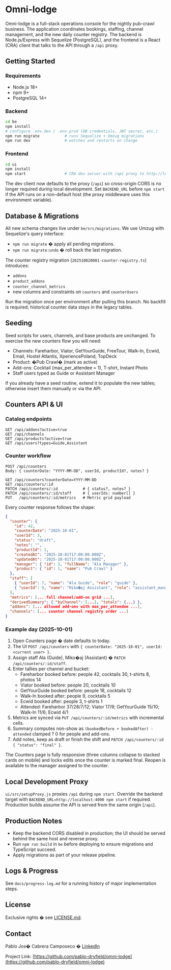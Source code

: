 # Omni-lodge

Omni-lodge is a full-stack operations console for the nightly pub-crawl business. The application coordinates bookings, staffing, channel management, and the new daily counter registry. The backend is Node.js/Express with Sequelize (PostgreSQL), and the frontend is a React (CRA) client that talks to the API through a `/api` proxy.

## Getting Started

### Requirements
- Node.js 18+
- npm 9+
- PostgreSQL 14+

### Backend
```bash
cd be
npm install
# configure .env.dev / .env.prod (DB credentials, JWT secret, etc.)
npm run migrate           # runs Sequelize + Umzug migrations
npm run dev               # watches and restarts on change
```

### Frontend
```bash
cd ui
npm install
npm start                 # CRA dev server with /api proxy to http://localhost:3001
```

The dev client now defaults to the proxy (`/api`) so cross-origin CORS is no longer required during local development. Set `BACKEND_URL` before `npm start` if the API runs on a non-default host (the proxy middleware uses this environment variable).

## Database & Migrations

All new schema changes live under `be/src/migrations`. We use Umzug with Sequelize's query interface:

- `npm run migrate` � apply all pending migrations.
- `npm run migrate:undo` � roll back the last migration.

The counter registry migration (`202510020001-counter-registry.ts`) introduces:

- `addons`
- `product_addons`
- `counter_channel_metrics`
- new columns and constraints on `counters` and `counterUsers`

Run the migration once per environment after pulling this branch. No backfill is required; historical counter data stays in the legacy tables.

## Seeding

Seed scripts for users, channels, and base products are unchanged. To exercise the new counters flow you will need:

- Channels: Fareharbor, Viator, GetYourGuide, FreeTour, Walk-In, Ecwid, Email, Hostel Atlantis, XperiencePoland, TopDeck
- Product: �Pub Crawl� (mark as active)
- Add-ons: Cocktail (max_per_attendee = 1), T-shirt, Instant Photo
- Staff users typed as Guide or Assistant Manager

If you already have a seed routine, extend it to populate the new tables; otherwise insert them manually or via the API.

## Counters API & UI

### Catalog endpoints
```
GET /api/addons?active=true
GET /api/channels
GET /api/products?active=true
GET /api/users?types=Guide,Assistant
```

### Counter workflow
```
POST /api/counters
Body: { counterDate: "YYYY-MM-DD", userId, productId?, notes? }

GET /api/counters?counterDate=YYYY-MM-DD
GET /api/counters/:id
PATCH /api/counters/:id           # { status?, notes? }
PATCH /api/counters/:id/staff     # { userIds: number[] }
PUT   /api/counters/:id/metrics   # Metric grid payload
```

Every counter response follows the shape:
```json
{
  "counter": {
    "id": 42,
    "counterDate": "2025-10-01",
    "userId": 3,
    "status": "draft",
    "notes": "",
    "productId": 1,
    "createdAt": "2025-10-01T17:00:00.000Z",
    "updatedAt": "2025-10-01T17:00:00.000Z",
    "manager": { "id": 3, "fullName": "Ala Manager" },
    "product": { "id": 1, "name": "Pub Crawl" }
  },
  "staff": [
    { "userId": 7, "name": "Ala Guide", "role": "guide" },
    { "userId": 9, "name": "Miko�aj Assistant", "role": "assistant_manager" }
  ],
  "metrics": [... full channel/add-on grid ...],
  "derivedSummary": { "byChannel": [...], "totals": {...} },
  "addons": [... allowed add-ons with max_per_attendee ...],
  "channels": [... counter channel registry order ...]
}
```

### Example day (2025-10-01)

1. Open Counters page � date defaults to today.
2. The UI `POST /api/counters` with `{ counterDate: "2025-10-01", userId: <current user> }`.
3. Assign staff Ala (Guide), Miko�aj (Assistant) � `PATCH /api/counters/:id/staff`.
4. Enter tallies per channel and bucket:
   - Fareharbor booked before: people 42, cocktails 30, t-shirts 8, photos 14
   - Viator booked before: people 20, cocktails 10
   - GetYourGuide booked before: people 18, cocktails 12
   - Walk-In booked after: people 9, cocktails 5
   - Ecwid booked after: people 3, t-shirts 1
   - Attended: Fareharbor 37/28/7/12; Viator 17/9; GetYourGuide 15/10; Walk-In 11/6; Ecwid 4/1
5. Metrics are synced via `PUT /api/counters/:id/metrics` with incremental cells.
6. Summary computes non-show as `(bookedBefore + bookedAfter) - attended` clamped ? 0 for people and add-ons.
7. Add notes, keep as draft or finish the shift and `PATCH /api/counters/:id { "status": "final" }`.

The Counters page is fully responsive (three columns collapse to stacked cards on mobile) and locks edits once the counter is marked final. Reopen is available to the manager assigned to the counter.

## Local Development Proxy

`ui/src/setupProxy.js` proxies `/api` during `npm start`. Override the backend target with `BACKEND_URL=http://localhost:4000 npm start` if required. Production builds assume the API is served from the same origin (`/api`).

## Production Notes

- Keep the backend CORS disabled in production; the UI should be served behind the same host and reverse proxy.
- Run `npm run build` in `be` before deploying to ensure migrations and TypeScript succeed.
- Apply migrations as part of your release pipeline.

## Logs & Progress

See `docs/progress-log.md` for a running history of major implementation steps.

## License

Exclusive rights � see [LICENSE.md](LICENSE.md).

## Contact

Pablo Jos� Cabrera Camposeco � [LinkedIn](https://www.linkedin.com/in/pablo-jose-cabrera-camposeco/)

Project Link: [https://github.com/pablo-dryfield/omni-lodge](https://github.com/pablo-dryfield/omni-lodge)
